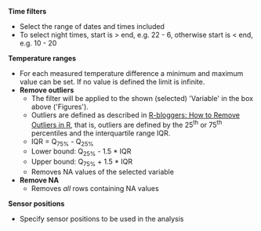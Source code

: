 **Time filters**

- Select the range of dates and times included
- To select night times, start is > end, e.g. 22 - 6, otherwise start is < end, e.g. 10 - 20


**Temperature ranges**

- For each measured temperature difference a minimum and maximum value can be set. If no value is defined the limit is infinite.
- **Remove outliers**
   + The filter will be applied to the shown (selected) 'Variable' in the box above ('Figures').
   + Outliers are defined as described in [R-bloggers: How to Remove Outliers in R](https://www.r-bloggers.com/2020/01/how-to-remove-outliers-in-r/), that is, outliers are defined by the 25<sup>th</sup> or 75<sup>th</sup> percentiles and the interquartile range IQR.
   + IQR = Q<sub>75%</sub> - Q<sub>25%</sub>  
   + Lower bound: Q<sub>25%</sub> - 1.5 * IQR   
   + Upper bound: Q<sub>75%</sub> + 1.5 * IQR 
   + Removes NA values of the selected variable
- **Remove NA**
   + Removes _all_ rows containing NA values
   
**Sensor positions**

- Specify sensor positions to be used in the analysis